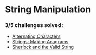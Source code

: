 # String Manipulation

### **3/5** challenges solved:

* [Alternating Characters](alternating-characters)
* [Strings: Making Anagrams](making-anagrams)
* [Sherlock and the Valid String](sherlock-and-valid-string)